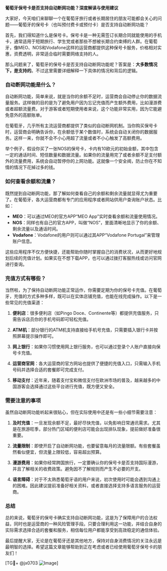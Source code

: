 **葡萄牙保号卡是否支持自动断网功能？深度解读与使用建议**

大家好，今天咱们来聊聊一个在葡萄牙旅行或者长期居住的朋友可能都会关心的问题——葡萄牙的保号卡（也叫预付费卡或预付卡）是否支持自动断网功能？

首先，我们得知道什么是保号卡。保号卡是一种无需签订长期合同就能使用的手机卡，通常适用于短期旅行、学生党或者那些不想被长期合约束缚的人群。在葡萄牙，像MEO、NOS和Vodafone这样的运营商都提供这种保号卡服务，价格相对实惠，资费透明，非常适合临时需要网络支持的人。

那么问题来了，葡萄牙的保号卡是否支持自动断网功能呢？答案是：**大多数情况下，是支持的**。不过这里需要详细解释一下具体的情况和背后的逻辑。

### 自动断网功能是什么？
自动断网功能，简单来说，就是当你的余额不足时，运营商会自动停止你的数据流量服务。这样做的目的是为了避免用户因为忘记充值而产生额外费用，比如漫游费或者超额流量费。对于游客或者短期使用者来说，这个功能非常实用，因为它能避免意外的高额账单。

在葡萄牙，几乎所有主流运营商都提供了类似的自动断网机制。当你购买保号卡时，运营商会明确告诉你，在余额低于某个数值时，系统会自动关闭你的数据服务。这样一来，你就不会不小心用超了流量或者不小心触发了高额费用。

举个例子，假设你买了一张NOS的保号卡，卡内有10欧元的初始金额，其中包含一定的通话时间、短信数量和数据流量。如果你的流量用完了或者余额不足支付额外的流量费用，系统会自动暂停你的上网功能。这就像一个安全阀，防止你在不知情的情况下花掉过多的钱。

### 如何查看余额和流量？
既然提到自动断网功能，那了解如何查看自己的余额和剩余流量就显得尤为重要了。在葡萄牙，各大运营商都有专门的应用程序或者网站供用户查询账户状态。比如：

- **MEO**：可以通过MEO的官方APP“MEO App”实时查看余额和流量使用情况。
- **NOS**：同样也有自己的官方APP，叫做“NOS”，里面清晰地显示了你的余额、剩余流量以及通话时间。
- **Vodafone**：Vodafone的用户则可以通过其APP“Vodafone Portugal”来管理账户信息。

这些应用程序不仅方便快捷，还能帮助你随时掌握自己的消费状况，从而更好地规划后续的充值计划。如果实在不想下载APP，也可以通过拨打客服热线或访问官网进行查询。

### 充值方式有哪些？
当然啦，为了保持自动断网功能正常运作，你需要定期为你的保号卡充值。在葡萄牙，充值的方式多种多样，既可以在实体店铺充值，也能在线完成操作。以下是一些常见的充值渠道：

1. **便利店**：很多便利店（如Pingo Doce、Continente等）都提供充值服务，只需告诉店员你的手机号码即可轻松充值。
   
2. **ATM机**：部分银行的ATM机支持直接给手机号充值，只需要插入银行卡并按照屏幕提示操作即可。

3. **网上银行**：如果你习惯使用网上银行服务，也可以通过登录个人账户直接向保号卡充值。

4. **运营商官网**：各大运营商的官方网站也提供了便捷的充值入口，只需输入手机号码并选择合适的套餐即可完成支付。

5. **移动支付**：近年来，随着支付宝和微信支付在欧洲市场的普及，越来越多的中国游客会选择通过这些平台进行充值，既方便又安全。

### 需要注意的事项
虽然自动断网功能听起来很贴心，但在实际使用中还是有一些小细节需要注意：

1. **及时充值**：一旦发现余额不足，最好尽快充值，以免影响日常通讯需求。尤其是在旅游旺季，部分热门区域的便利店可能会出现排队现象，提前做好准备很重要。

2. **流量限制**：即使开启了自动断网功能，也要留意每月的流量限额。有些套餐虽然看似便宜，但流量上限较低，容易超出预算。

3. **漫游费用**：如果你经常跨国旅行，一定要确认你的保号卡是否支持国际漫游，并且了解相关的收费政策。避免因不了解规则而产生不必要的开支。

4. **语言障碍**：对于不太熟悉葡萄牙语的用户来说，初次使用时可能会遇到沟通上的困难。因此建议提前准备好相关资料，或者直接选择支持多语言服务的运营商。

### 总结
总的来说，葡萄牙的保号卡确实支持自动断网功能，这是为了保障用户的合法权益，同时也是运营商的一种风险管理手段。只要合理利用这一功能，并结合自身的实际需求选择合适的套餐和服务，相信每位用户都能享受到高效稳定的通信体验。

最后提醒大家，无论是在葡萄牙还是其他地方，保持对自身消费情况的关注永远是最明智的选择。希望这篇文章能够帮助到正在考虑或者已经使用葡萄牙保号卡的朋友们！

[TG💪+ @jx0703 ![Image](https://github.com/user-attachments/assets/dbca1d08-cadb-493c-b0ec-ad6f7a83f270)]